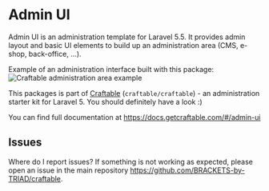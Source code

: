 # Admin UI

Admin UI is an administration template for Laravel 5.5. It provides admin layout and basic UI elements to build up an administration area (CMS, e-shop, back-office, ...).

Example of an administration interface built with this package:
![Craftable administration area example](https://docs.getcraftable.com/assets/posts-crud.png "Craftable administration area example")

This packages is part of [Craftable](https://github.com/BRACKETS-by-TRIAD/craftable) (`craftable/craftable`) - an administration starter kit for Laravel 5. You should definitely have a look :)

You can find full documentation at https://docs.getcraftable.com/#/admin-ui

## Issues
Where do I report issues?
If something is not working as expected, please open an issue in the main repository https://github.com/BRACKETS-by-TRIAD/craftable.
